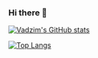 ### Hi there 👋

<!--
**vadzimk/vadzimk** is a ✨ _special_ ✨ repository because its `README.md` (this file) appears on your GitHub profile.

Here are some ideas to get you started:

- 🔭 I’m currently working on ...
- 🌱 I’m currently learning ...
- 👯 I’m looking to collaborate on ...
- 🤔 I’m looking for help with ...
- 💬 Ask me about ...
- 📫 How to reach me: ...
- 😄 Pronouns: ...
- ⚡ Fun fact: ...
- https://github.com/anuraghazra/github-readme-stats#github-stats-card
-->

[![Vadzim's GitHub stats](https://github-readme-stats.vercel.app/api?username=vadzimk)](https://github.com/anuraghazra/github-readme-stats)

[![Top Langs](https://github-readme-stats.vercel.app/api/top-langs/?username=vadzimk)](https://github.com/anuraghazra/github-readme-stats)

